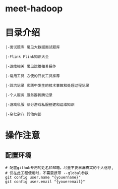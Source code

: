 # meet-hadoop

# 目录介绍
```
|-面试题库 常见大数据面试题库

|-Flink Flink知识大全

|-运维相关 常见运维相关操作

|-常用工具 方便的开发工具推荐

|-踩坑记录 实践中发生的技术事故和处理过程记录

|-个人服务 服务器折腾记录

|-游戏私服 部分游戏私服搭建和运维知识

|-杂七杂八 其他内部

```


# 操作注意
## 配置环境
```shell
# 配置github专用的姓名和邮箱，尽量不要暴漏真实的个人信息,
# 仅在此工程使用时，不需要携带 --global参数
git config user.name "{youername}"
git config user.email "{youeremail}"
```